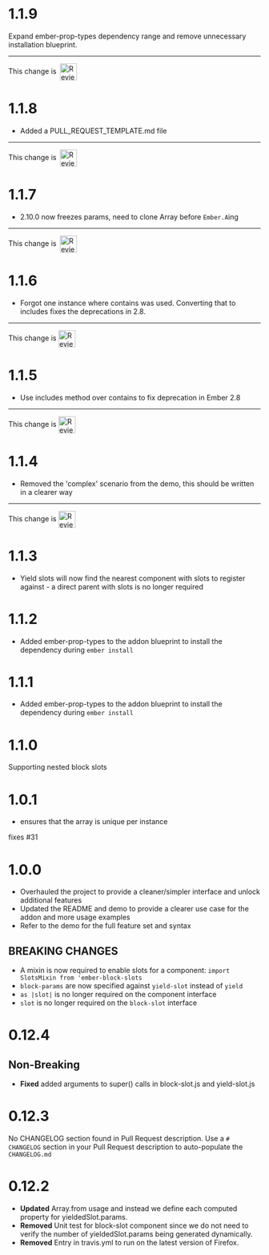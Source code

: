 # 1.1.9

Expand ember-prop-types dependency range and remove unnecessary installation blueprint.

<!-- Reviewable:start -->
---
This change is [<img src="https://reviewable.io/review_button.svg" height="34" align="absmiddle" alt="Reviewable"/>](https://reviewable.io/reviews/ciena-blueplanet/ember-block-slots/48)
<!-- Reviewable:end -->


# 1.1.8
- Added a PULL_REQUEST_TEMPLATE.md file

<!-- Reviewable:start -->
---
This change is [<img src="https://reviewable.io/review_button.svg" height="34" align="absmiddle" alt="Reviewable"/>](https://reviewable.io/reviews/ciena-blueplanet/ember-block-slots/46)
<!-- Reviewable:end -->


# 1.1.7
* 2.10.0 now freezes params, need to clone Array before `Ember.A`ing

<!-- Reviewable:start -->
---
This change is [<img src="https://reviewable.io/review_button.svg" height="34" align="absmiddle" alt="Reviewable"/>](https://reviewable.io/reviews/ciena-blueplanet/ember-block-slots/44)
<!-- Reviewable:end -->


# 1.1.6
* Forgot one instance where contains was used. Converting that to includes fixes the deprecations in 2.8.

<!-- Reviewable:start -->
---
This change is [<img src="https://reviewable.io/review_button.svg" height="34" align="absmiddle" alt="Reviewable"/>](https://reviewable.io/reviews/ciena-blueplanet/ember-block-slots/42)
<!-- Reviewable:end -->


# 1.1.5
* Use includes method over contains to fix deprecation in Ember 2.8

<!-- Reviewable:start -->
---
This change is [<img src="https://reviewable.io/review_button.svg" height="34" align="absmiddle" alt="Reviewable"/>](https://reviewable.io/reviews/ciena-blueplanet/ember-block-slots/41)
<!-- Reviewable:end -->


# 1.1.4

* Removed the 'complex' scenario from the demo, this should be written in a clearer way

<!-- Reviewable:start -->
---
This change is [<img src="https://reviewable.io/review_button.svg" height="34" align="absmiddle" alt="Reviewable"/>](https://reviewable.io/reviews/ciena-blueplanet/ember-block-slots/40)
<!-- Reviewable:end -->


# 1.1.3

* Yield slots will now find the nearest component with slots to register against - a direct parent with slots is no longer required


# 1.1.2

- Added ember-prop-types to the addon blueprint to install the dependency during `ember install`


# 1.1.1

- Added ember-prop-types to the addon blueprint to install the dependency during `ember install`


# 1.1.0

Supporting nested block slots


# 1.0.1

- ensures that the array is unique per instance

fixes #31


# 1.0.0

- Overhauled the project to provide a cleaner/simpler interface and unlock additional features
- Updated the README and demo to provide a clearer use case for the addon and more usage examples
- Refer to the demo for the full feature set and syntax

## BREAKING CHANGES

- A mixin is now required to enable slots for a component: `import SlotsMixin from 'ember-block-slots`
- `block-params` are now specified against `yield-slot` instead of `yield`
- `as |slot|` is no longer required on the component interface
- `slot` is no longer required on the `block-slot` interface

# 0.12.4

## Non-Breaking

* **Fixed** added arguments to super() calls in block-slot.js and yield-slot.js

# 0.12.3
No CHANGELOG section found in Pull Request description.
Use a `# CHANGELOG` section in your Pull Request description to auto-populate the `CHANGELOG.md`

# 0.12.2

* **Updated** Array.from usage and instead we define each computed property for yieldedSlot.params.
* **Removed** Unit test for block-slot component since we do not need to verify the number of yieldedSlot.params being generated dynamically.
* **Removed** Entry in travis.yml to run on the latest version of Firefox.

